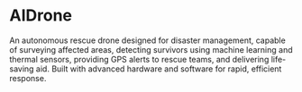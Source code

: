 # AIDrone
An autonomous rescue drone designed for disaster management, capable of surveying affected areas, detecting survivors using machine learning and thermal sensors, providing GPS alerts to rescue teams, and delivering life-saving aid. Built with advanced hardware and software for rapid, efficient response.
